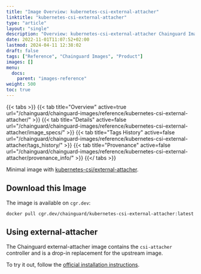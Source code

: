 ```yaml
---
title: "Image Overview: kubernetes-csi-external-attacher"
linktitle: "kubernetes-csi-external-attacher"
type: "article"
layout: "single"
description: "Overview: kubernetes-csi-external-attacher Chainguard Image"
date: 2022-11-01T11:07:52+02:00
lastmod: 2024-04-11 12:38:02
draft: false
tags: ["Reference", "Chainguard Images", "Product"]
images: []
menu: 
  docs: 
    parent: "images-reference"
weight: 500
toc: true
---
```


{{< tabs >}}
{{< tab title="Overview" active=true url="/chainguard/chainguard-images/reference/kubernetes-csi-external-attacher/" >}}
{{< tab title="Details" active=false url="/chainguard/chainguard-images/reference/kubernetes-csi-external-attacher/image_specs/" >}}
{{< tab title="Tags History" active=false url="/chainguard/chainguard-images/reference/kubernetes-csi-external-attacher/tags_history/" >}}
{{< tab title="Provenance" active=false url="/chainguard/chainguard-images/reference/kubernetes-csi-external-attacher/provenance_info/" >}}
{{</ tabs >}}



<!--overview:start-->
Minimal image with [kubernetes-csi/external-attacher](https://github.com/kubernetes-csi/external-attacher).
<!--overview:end-->

## Download this Image

The image is available on `cgr.dev`:

```
docker pull cgr.dev/chainguard/kubernetes-csi-external-attacher:latest
```


<!--body:start-->
## Using external-attacher

The Chainguard external-attacher image contains the `csi-attacher` controller and is a drop-in replacement for the upstream image.

To try it out, follow the [official installation
instructions](https://github.com/kubernetes-csi/external-attacher/blob/master/README.md#usage).
<!--body:end-->

